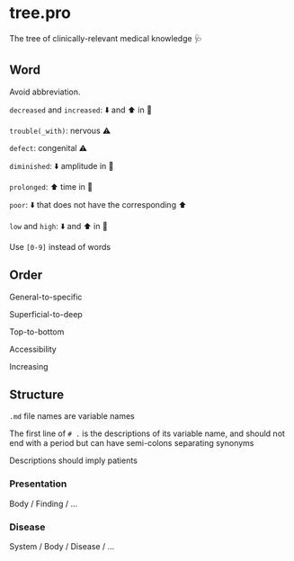 # tree.pro

The tree of clinically-relevant medical knowledge :stethoscope:

## Word

Avoid abbreviation.

`decreased` and `increased`: :arrow_down: and :arrow_up: in :bust_in_silhouette:

`trouble(_with)`: nervous :warning:

`defect`: congenital :warning:

`diminished`: :arrow_down: amplitude in :busts_in_silhouette:

`prolonged`: :arrow_up: time in :busts_in_silhouette:

`poor`: :arrow_down: that does not have the corresponding :arrow_up:

`low` and `high`: :arrow_down: and :arrow_up: in :busts_in_silhouette:

Use `[0-9]` instead of words

## Order

General-to-specific

Superficial-to-deep

Top-to-bottom

Accessibility

Increasing

## Structure

`.md` file names are variable names

The first line of `# .` is the descriptions of its variable name, and should not end with a period but can have semi-colons separating synonyms

Descriptions should imply patients

### Presentation

Body / Finding / ...

### Disease

System / Body / Disease / ...
